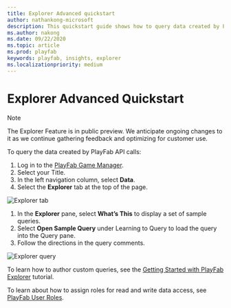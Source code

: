 ```yaml
---
title: Explorer Advanced quickstart
author: nathankong-microsoft
description: This quickstart guide shows how to query data created by PlayFab API calls.
ms.author: nakong
ms.date: 09/22/2020    
ms.topic: article
ms.prod: playfab
keywords: playfab, insights, explorer
ms.localizationpriority: medium
---
```


# Explorer Advanced Quickstart

> [!NOTE]
> The Explorer Feature is in public preview. We anticipate ongoing changes to it as we continue gathering feedback and optimizing for customer use.

To query the data created by PlayFab API calls:

1. Log in to the [PlayFab Game Manager](https://developer.playfab.com/en-us/login).
2. Select your Title.
3. In the left navigation column, select **Data**.
4. Select the **Explorer** tab at the top of the page. 

![Explorer tab](media/insights-explorer-tab.png)

1. In the **Explorer** pane, select **What’s This** to display a set of sample queries. 
2. Select **Open Sample Query** under Learning to Query to load the query into the Query pane. 
3. Follow the directions in the query comments.

![Explorer query](media/insights-explorer-query.png)

To learn how to author custom queries, see the [Getting Started with PlayFab Explorer](getting-started-with-playfab-explorer.md) tutorial.

To learn about how to assign roles for read and write data access, see [PlayFab User Roles](https://docs.microsoft.com/gaming/playfab/features/config/gamemanager/playfab-user-roles).
